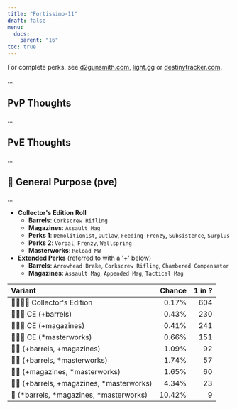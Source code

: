 ```yaml
---
title: "Fortissimo-11"
draft: false
menu:
  docs:
    parent: "16"
toc: true
---
```


For complete perks, see [d2gunsmith.com](https://d2gunsmith.com/w/2821430069), [light.gg](https://www.light.gg/db/items/2821430069) or [destinytracker.com](https://destinytracker.com/destiny-2/db/items/2821430069).

...

## PvP Thoughts

...

## PvE Thoughts

...

## 👾 General Purpose (pve)

...

* **Collector's Edition Roll**
  * **Barrels**: `Corkscrew Rifling`
  * **Magazines**: `Assault Mag`
  * **Perks 1**: `Demolitionist`, `Outlaw`, `Feeding Frenzy`, `Subsistence`, `Surplus`
  * **Perks 2**: `Vorpal`, `Frenzy`, `Wellspring`
  * **Masterworks**: `Reload MW`
* **Extended Perks** (referred to with a '+' below)
  * **Barrels**: `Arrowhead Brake`, `Corkscrew Rifling`, `Chambered Compensator`
  * **Magazines**: `Assault Mag`, `Appended Mag`, `Tactical Mag`

| Variant | Chance | 1 in ? |
|:-|-:|-:|
| 👾👾👾🌟 Collector's Edition | 0.17% | 604 |
| 👾👾👾 CE (+barrels) | 0.43% | 230 |
| 👾👾👾 CE (+magazines) | 0.41% | 241 |
| 👾👾👾 CE (*masterworks) | 0.66% | 151 |
| 👾👾 (+barrels, +magazines) | 1.09% | 92 |
| 👾👾 (+barrels, *masterworks) | 1.74% | 57 |
| 👾👾 (+magazines, *masterworks) | 1.65% | 60 |
| 👾👾 (+barrels, +magazines, *masterworks) | 4.34% | 23 |
| 👾 (*barrels, *magazines, *masterworks) | 10.42% | 9 |
